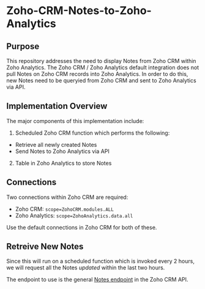 # Zoho-CRM-Notes-to-Zoho-Analytics
## Purpose
This repository addresses the need to display Notes from Zoho CRM within Zoho Analytics. The Zoho CRM / Zoho Analytics default integration does not pull Notes on Zoho CRM records into Zoho Analytics. In order to do this, new Notes need to be queryied from Zoho CRM and sent to Zoho Analytics via API.

## Implementation Overview
The major components of this implementation include:
1. Scheduled Zoho CRM function which performs the following:
  - Retrieve all newly created Notes
  - Send Notes to Zoho Analytics via API
2. Table in Zoho Analytics to store Notes

## Connections
Two connections within Zoho CRM are required:
- Zoho CRM: `scope=ZohoCRM.modules.ALL`
- Zoho Analytics: `scope=ZohoAnalytics.data.all`

Use the default connections in Zoho CRM for both of these.

## Retreive New Notes
Since this will run on a scheduled function which is invoked every 2 hours, we will request all the Notes *updated* within the last two hours. 

The endpoint to use is the general [Notes endpoint](zoho.com/crm/developer/docs/api/v2/get-notes.html) in the Zoho CRM API.
